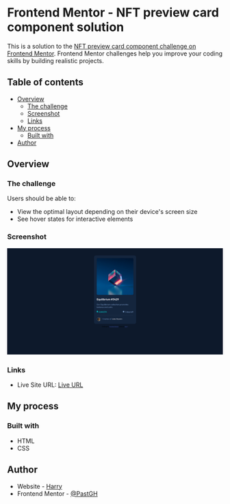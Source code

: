 # Frontend Mentor - NFT preview card component solution

This is a solution to the [NFT preview card component challenge on Frontend Mentor](https://www.frontendmentor.io/challenges/nft-preview-card-component-SbdUL_w0U). Frontend Mentor challenges help you improve your coding skills by building realistic projects. 

## Table of contents

- [Overview](#overview)
  - [The challenge](#the-challenge)
  - [Screenshot](#screenshot)
  - [Links](#links)
- [My process](#my-process)
  - [Built with](#built-with)
- [Author](#author)

## Overview

### The challenge

Users should be able to:

- View the optimal layout depending on their device's screen size
- See hover states for interactive elements

### Screenshot

![](./screenshot/1.png)

### Links

- Live Site URL: [Live URL](https://startling-creponne-3a621e.netlify.app/)

## My process

### Built with

- HTML
- CSS


## Author

- Website - [Harry](https://harryrc.netlify.app)
- Frontend Mentor - [@PastGH](https://www.frontendmentor.io/profile/PastGH)
